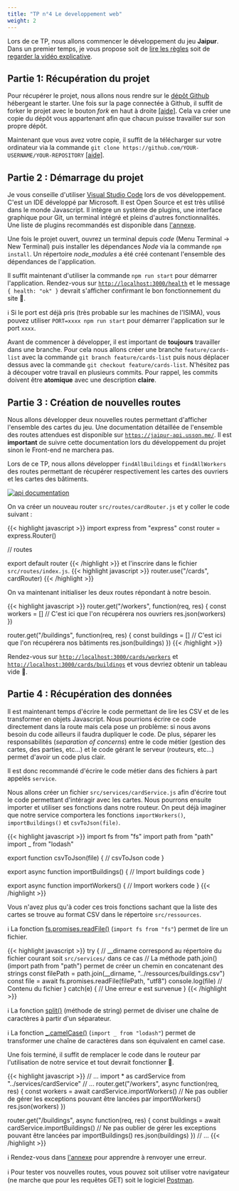 ```yaml
---
title: "TP n°4 Le developpement web"
weight: 2
---
```


Lors de ce TP, nous allons commencer le développement du jeu **Jaipur**. Dans un premier temps, je vous propose soit de [lire les règles](../../jaipur/rules.pdf) soit de [regarder la vidéo explicative](https://www.youtube.com/watch?v=xdQymiuB5-c).

## Partie 1: Récupération du projet

Pour récupérer le projet, nous allons nous rendre sur le [dépôt Github](https://github.com/JulienUsson/jaipur-backend-starter) hébergeant le starter. Une fois sur la page connectée à Github, il suffit de forker le projet avec le bouton *fork* en haut à droite [[aide]](https://docs.github.com/en/get-started/quickstart/fork-a-repo#forking-a-repository). Cela va créer une copie du dépôt vous appartenant afin que chacun puisse travailler sur son propre dépôt.

Maintenant que vous avez votre copie, il suffit de la télécharger sur votre ordinateur via la commande `git clone https://github.com/YOUR-USERNAME/YOUR-REPOSITORY` [[aide]](https://docs.github.com/en/github/creating-cloning-and-archiving-repositories/cloning-a-repository-from-github/cloning-a-repository#cloning-a-repository).

## Partie 2 : Démarrage du projet

Je vous conseille d'utiliser [Visual Studio Code](https://code.visualstudio.com/) lors de vos développement. C'est un IDE développé par Microsoft. Il est Open Source et est très utilisé dans le monde Javascript. Il intègre un système de plugins, une interface graphique pour Git, un terminal intégré et pleins d'autres fonctionnalités. Une liste de plugins recommandés est disponible dans [l'annexe](https://cours.usson.me/annexes/vscode_plugins/).

Une fois le projet ouvert, ouvrez un terminal depuis *code* (Menu Terminal -> New Terminal) puis installer les dépendances *Node* via la commande `npm install`.
Un répertoire *node_modules* a été créé contenant l'ensemble des dépendances de l'application.

Il suffit maintenant d'utiliser la commande `npm run start` pour démarrer l'application. Rendez-vous sur [`http://localhost:3000/health`](http://localhost:3000/health) et le message `{ health: "ok" }` devrait s'afficher confirmant le bon fonctionnement du site 🎉.

ℹ️ Si le port est déjà pris (très probable sur les machines de l'ISIMA), vous pouvez utiliser `PORT=xxxx npm run start` pour démarrer l'application sur le port `xxxx`.

Avant de commencer à développer, il est important de **toujours** travailler dans une branche. Pour cela nous allons créer une branche `feature/cards-list` avec la commande `git branch feature/cards-list` puis nous déplacer dessus avec la commande `git checkout feature/cards-list`. N'hésitez pas à découper votre travail en plusieurs commits. Pour rappel, les commits doivent être **atomique** avec une description **claire**.

## Partie 3 : Création de nouvelles routes

Nous allons développer deux nouvelles routes permettant d'afficher l'ensemble des cartes du jeu. Une documentation détaillée de l'ensemble des routes attendues est disponible sur [`https://jaipur-api.usson.me/`](https://jaipur-api.usson.me/). Il est **important** de suivre cette documentation lors du développement du projet sinon le Front-end ne marchera pas.

Lors de ce TP, nous allons développer `findAllBuildings` et `findAllWorkers` des routes permettant de récupérer respectivement les cartes des ouvriers et les cartes des bâtiments.

[![api documentation](../swagger.png)](https://jaipur-api.usson.me/#api-Cards-findAllBuildings)

On va créer un nouveau router `src/routes/cardRouter.js` et y coller le code suivant :

{{< highlight javascript >}}
import express from "express"
const router = express.Router()

// routes

export default router
{{< /highlight >}}
et l'inscrire dans le fichier `src/routes/index.js`.
{{< highlight javascript >}}
router.use("/cards", cardRouter)
{{< /highlight >}}

On va maintenant initialiser les deux routes répondant à notre besoin.

{{< highlight javascript >}}
router.get("/workers", function(req, res) {
  const workers = [] 
  // C'est ici que l'on récupérera nos ouvriers
  res.json(workers)
})

router.get("/buildings", function(req, res) {
  const buildings = [] 
  // C'est ici que l'on récupérera nos bâtiments
  res.json(buildings)
})
{{< /highlight >}}

Rendez-vous sur [`http://localhost:3000/cards/workers`](http://localhost:3000/cards/workers) et [`http://localhost:3000/cards/buildings`](http://localhost:3000/cards/buildings) et vous devriez obtenir un tableau vide 🎉.

## Partie 4 : Récupération des données

Il est maintenant temps d'écrire le code permettant de lire les CSV et de les transformer en objets Javascript. Nous pourrions écrire ce code directement dans la route mais cela pose un problème: si nous avons besoin du code ailleurs il faudra dupliquer le code. De plus, séparer les responsabilités (*separation of concerns*) entre le code métier (gestion des cartes, des parties, etc\...) et le code gérant le serveur (routeurs, etc\...) permet d'avoir un code plus clair.

Il est donc recommandé d'écrire le code métier dans des fichiers à part appelés `service`.

Nous allons créer un fichier `src/services/cardService.js` afin d'écrire tout le code permettant d'intéragir avec les cartes. Nous pourrons ensuite importer et utiliser ses fonctions  dans notre routeur. On peut déjà imaginer que notre service comportera les fonctions `importWorkers()`, `importBuildings()` et `csvToJson(file)`.

{{< highlight javascript >}}
import fs from "fs"
import path from "path"
import _ from "lodash"

export function csvToJson(file) {
  // csvToJson code
}

export async function importBuildings() {
  // Import buildings code
}

export async function importWorkers() {
  // Import workers code
}
{{< /highlight >}}

Vous n'avez plus qu'à coder ces trois fonctions sachant que la liste des cartes se trouve au format CSV dans le répertoire `src/ressources`.

ℹ️ La fonction [fs.promises.readFile()](https://nodejs.org/api/fs.html#fs_fspromises_readfile_path_options) (`import fs from "fs"`) permet de lire un fichier.

{{< highlight javascript >}}
try {
  // __dirname correspond au répertoire du fichier courant soit `src/services/` dans ce cas
  // La méthode path.join() (import path from "path") permet de créer un chemin en concatenant des strings
  const filePath = path.join(__dirname, "../ressources/buildings.csv")
  const file = await fs.promises.readFile(filePath, "utf8")
  console.log(file) // Contenu du fichier
} catch(e) {
  // Une erreur e est survenue
}
{{< /highlight >}}

ℹ️ La fonction [split()](https://developer.mozilla.org/fr/docs/Web/JavaScript/Reference/Objets_globaux/String/split) (méthode de string) permet de diviser une chaîne de caractères à partir d'un séparateur.

ℹ️ La fonction [_.camelCase()](https://lodash.com/docs/4.17.15#camelCase) (`import _ from "lodash"`) permet de transformer une chaîne de caractères dans son équivalent en camel case.

Une fois terminé, il suffit de remplacer le code dans le routeur par l'utilisation de notre service et tout devrait fonctionner 🎉.

{{< highlight javascript >}}
// ...
import * as cardService from "../services/cardService"
// ...
router.get("/workers", async function(req, res) {
  const workers = await cardService.importWorkers()
  // Ne pas oublier de gérer les exceptions pouvant être lancées par importWorkers()
  res.json(workers)
})

router.get("/buildings", async function(req, res) {
  const buildings = await cardService.importBuildings()
  // Ne pas oublier de gérer les exceptions pouvant être lancées par importBuildings()
  res.json(buildings)
})
// ...
{{< /highlight >}}

ℹ️ Rendez-vous dans [l'annexe](https://cours.usson.me/annexes/snippets/) pour apprendre à renvoyer une erreur.

ℹ️ Pour tester vos nouvelles routes, vous pouvez soit utiliser votre navigateur (ne marche que pour les requêtes GET) soit le logiciel [Postman](https://cours.usson.me/annexes/postman/).
